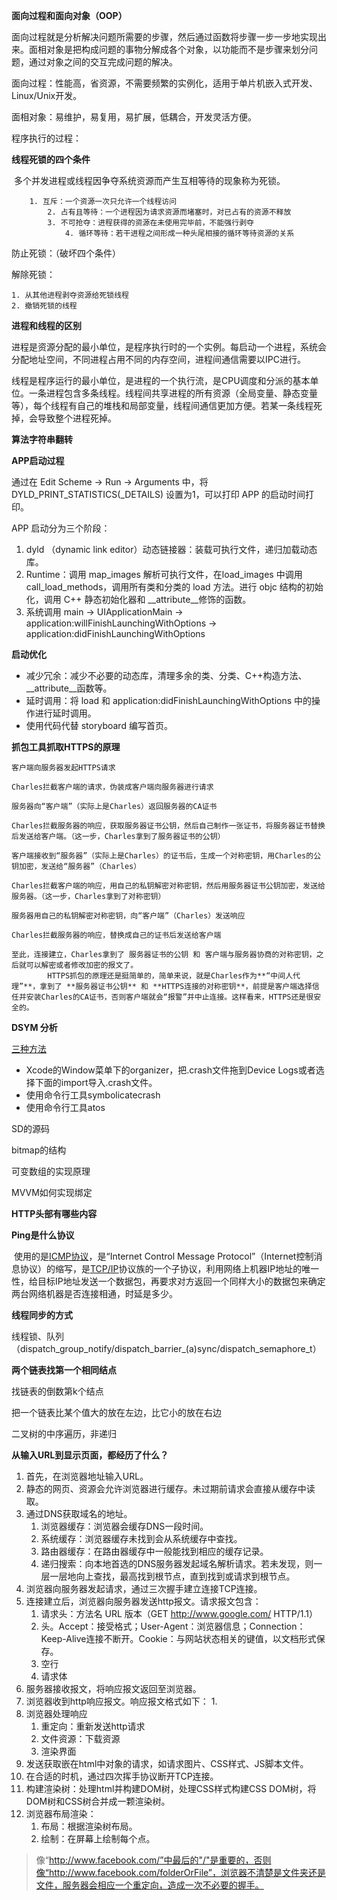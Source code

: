 **面向过程和面向对象（OOP）**

​		面向过程就是分析解决问题所需要的步骤，然后通过函数将步骤一步一步地实现出来。面相对象是把构成问题的事物分解成各个对象，以功能而不是步骤来划分问题，通过对象之间的交互完成问题的解决。

面向过程：性能高，省资源，不需要频繁的实例化，适用于单片机嵌入式开发、Linux/Unix开发。

面相对象：易维护，易复用，易扩展，低耦合，开发灵活方便。

程序执行的过程：

**线程死锁的四个条件**

​		多个并发进程或线程因争夺系统资源而产生互相等待的现象称为死锁。

  		1. 互斥：一个资源一次只允许一个线程访问
    		2. 占有且等待：一个进程因为请求资源而堵塞时，对已占有的资源不释放
      		3. 不可抢夺：进程获得的资源在未使用完毕前，不能强行剥夺
        		4. 循环等待：若干进程之间形成一种头尾相接的循环等待资源的关系

防止死锁：（破坏四个条件）

解除死锁：

	1. 从其他进程剥夺资源给死锁线程
 	2. 撤销死锁的线程

**进程和线程的区别**

​		进程是资源分配的最小单位，是程序执行时的一个实例。每启动一个进程，系统会分配地址空间，不同进程占用不同的内存空间，进程间通信需要以IPC进行。

​		线程是程序运行的最小单位，是进程的一个执行流，是CPU调度和分派的基本单位。一条进程包含多条线程。线程间共享进程的所有资源（全局变量、静态变量等），每个线程有自己的堆栈和局部变量，线程间通信更加方便。若某一条线程死掉，会导致整个进程死掉。

**算法字符串翻转**

**APP启动过程**

通过在 Edit Scheme -> Run -> Arguments 中，将 DYLD_PRINT_STATISTICS(_DETAILS) 设置为1，可以打印 APP 的启动时间打印。

APP 启动分为三个阶段：

1. dyld （dynamic link editor）动态链接器：装载可执行文件，递归加载动态库。
2. Runtime：调用 map_images 解析可执行文件，在load_images 中调用 call_load_methods，调用所有类和分类的 load 方法。进行 objc 结构的初始化，调用 C++ 静态初始化器和 _\_attribute__修饰的函数。
3. 系统调用 main -> UIApplicationMain -> application:willFinishLaunchingWithOptions -> application:didFinishLaunchingWithOptions

**启动优化**

* 减少冗余：减少不必要的动态库，清理多余的类、分类、C++构造方法、_\_attribute__函数等。
* 延时调用：将 load 和 application:didFinishLaunchingWithOptions 中的操作进行延时调用。
* 使用代码代替 storyboard 编写首页。

**抓包工具抓取HTTPS的原理**

```
客户端向服务器发起HTTPS请求

Charles拦截客户端的请求，伪装成客户端向服务器进行请求

服务器向“客户端”（实际上是Charles）返回服务器的CA证书

Charles拦截服务器的响应，获取服务器证书公钥，然后自己制作一张证书，将服务器证书替换后发送给客户端。（这一步，Charles拿到了服务器证书的公钥）

客户端接收到“服务器”（实际上是Charles）的证书后，生成一个对称密钥，用Charles的公钥加密，发送给“服务器”（Charles）

Charles拦截客户端的响应，用自己的私钥解密对称密钥，然后用服务器证书公钥加密，发送给服务器。（这一步，Charles拿到了对称密钥）

服务器用自己的私钥解密对称密钥，向“客户端”（Charles）发送响应

Charles拦截服务器的响应，替换成自己的证书后发送给客户端

至此，连接建立，Charles拿到了 服务器证书的公钥 和 客户端与服务器协商的对称密钥，之后就可以解密或者修改加密的报文了。
		HTTPS抓包的原理还是挺简单的，简单来说，就是Charles作为**“中间人代理”**，拿到了 **服务器证书公钥** 和 **HTTPS连接的对称密钥**，前提是客户端选择信任并安装Charles的CA证书，否则客户端就会“报警”并中止连接。这样看来，HTTPS还是很安全的。
```

**DSYM 分析**

[三种方法](https://www.jianshu.com/p/aaeb814753f5)

* Xcode的Window菜单下的organizer，把.crash文件拖到Device Logs或者选择下面的import导入.crash文件。
* 使用命令行工具symbolicatecrash
* 使用命令行工具atos

SD的源码

bitmap的结构

可变数组的实现原理

MVVM如何实现绑定

**HTTP头部有哪些内容**

**Ping是什么协议**

​		使用的是[ICMP协议](https://www.baidu.com/s?wd=ICMP协议&tn=SE_PcZhidaonwhc_ngpagmjz&rsv_dl=gh_pc_zhidao)，是“Internet Control Message Protocol”（Internet控制消息协议）的缩写，是[TCP/IP](https://www.baidu.com/s?wd=TCP%2FIP&tn=SE_PcZhidaonwhc_ngpagmjz&rsv_dl=gh_pc_zhidao)协议族的一个子协议，利用网络上机器IP地址的唯一性，给目标IP地址发送一个数据包，再要求对方返回一个同样大小的数据包来确定两台网络机器是否连接相通，时延是多少。

**线程同步的方式**

线程锁、队列（dispatch_group_notify/dispatch_barrier_(a)sync/dispatch_semaphore_t）

**两个链表找第一个相同结点**

找链表的倒数第k个结点

把一个链表比某个值大的放在左边，比它小的放在右边

二叉树的中序遍历，非递归

**从输入URL到显示页面，都经历了什么？**

1. 首先，在浏览器地址输入URL。
2. 静态的网页、资源会允许浏览器进行缓存。未过期前请求会直接从缓存中读取。
3. 通过DNS获取域名的地址。
   1. 浏览器缓存：浏览器会缓存DNS一段时间。
   2. 系统缓存：浏览器缓存未找到会从系统缓存中查找。
   3. 路由器缓存：在路由器缓存中一般能找到相应的缓存记录。
   4. 递归搜索：向本地首选的DNS服务器发起域名解析请求。若未发现，则一层一层地向上查找，最高找到根节点，直到找到或请求到根节点。
4. 浏览器向服务器发起请求，通过三次握手建立连接TCP连接。
5. 连接建立后，浏览器向服务器发送http报文。请求报文包含：
   1. 请求头：方法名 URL 版本（GET http://www.google.com/ HTTP/1.1）
   2. 头。Accept：接受格式；User-Agent：浏览器信息；Connection：Keep-Alive连接不断开。Cookie：与网站状态相关的键值，以文档形式保存。
   3. 空行
   4. 请求体
6. 服务器接收报文，将响应报文返回至浏览器。
7. 浏览器收到http响应报文。响应报文格式如下：
   1. 
8. 浏览器处理响应
   1. 重定向：重新发送http请求
   2. 文件资源：下载资源
   3. 渲染界面
9. 发送获取嵌在html中对象的请求，如请求图片、CSS样式、JS脚本文件。
10. 在合适的时机，通过四次挥手协议断开TCP连接。
11. 构建渲染树：处理html并构建DOM树，处理CSS样式构建CSS DOM树，将DOM树和CSS树合并成一颗渲染树。
12. 浏览器布局渲染：
    1. 布局：根据渲染树布局。
    2. 绘制：在屏幕上绘制每个点。

> 像“http://www.facebook.com/”中最后的"/"是重要的，否则像“http://www.facebook.com/folderOrFile”，浏览器不清楚是文件夹还是文件，服务器会相应一个重定向，造成一次不必要的握手。
